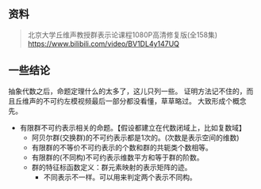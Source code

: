 ## 资料
> 北京大学丘维声教授群表示论课程1080P高清修复版(全158集) https://www.bilibili.com/video/BV1DL4y147UQ

## 一些结论
抽象代数之后，命题定理什么的太多了，这儿只列一些。
证明方法记不住的，而且丘维声的不可约左模视频最后一部分都没看懂，草草略过。
大致形成个概念先。

- 有限群不可约表示相关的命题。【假设都建立在代数闭域上，比如复数域】
  - 阿贝尔群(交换群)的不可约表示都是1次的。(次数是表示空间的维数)
  - 有限群的不等价不可约表示的个数和群的共轭类个数相等。
  - 有限群的(不同构)不可约表示维数平方和等于群的阶数。
  - 群的特征标函数定义：群元素映射的表示矩阵的迹。
    - 不同表示不一样。可以用来判定两个表示不同构。